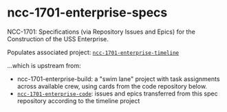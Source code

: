 # ncc-1701-enterprise-specs
NCC-1701: Specifications (via Repository Issues and Epics) for the Construction of the USS Enterprise.

Populates associated project:  [`ncc-1701-enterprise-timeline`](https://github.com/dpcunningham/ncc-1701-enterprise-specs/projects)

...which is upstream from:
- ncc-1701-enterprise-build: a "swim lane" project with task assignments across available crew, using cards from the code repository below.
- [`ncc-1701-enterprise-code`](https://github.com/dpcunningham/ncc-1701-enterprise-code): issues and epics transferred from this spec repository according to the timeline project   

